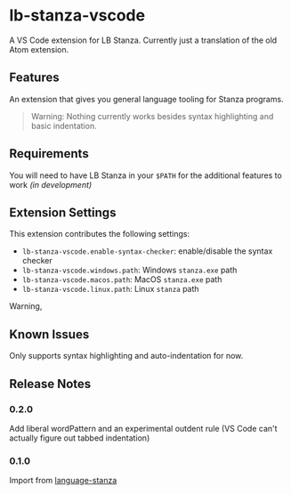 # lb-stanza-vscode

A VS Code extension for LB Stanza. Currently just a translation of the old Atom extension.

## Features

An extension that gives you general language tooling for Stanza programs.

> Warning: Nothing currently works besides syntax highlighting and basic indentation.

## Requirements

You will need to have LB Stanza in your `$PATH` for the additional features to work *(in development)*

## Extension Settings

This extension contributes the following settings:

* `lb-stanza-vscode.enable-syntax-checker`: enable/disable the syntax checker
* `lb-stanza-vscode.windows.path`: Windows `stanza.exe` path
* `lb-stanza-vscode.macos.path`: MacOS `stanza.exe` path
* `lb-stanza-vscode.linux.path`: Linux `stanza` path

Warning,

## Known Issues

Only supports syntax highlighting and auto-indentation for now.

## Release Notes

### 0.2.0

Add liberal wordPattern and an experimental outdent rule (VS Code can't actually figure out tabbed indentation)

### 0.1.0

Import from [language-stanza](https://github.com/stanza-tools/language-stanza)
